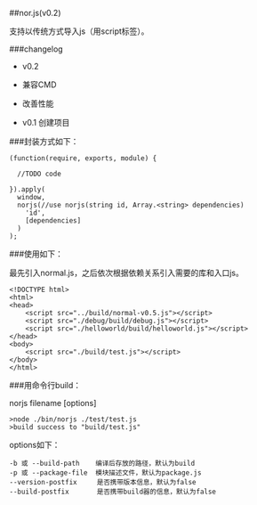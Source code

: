 ##nor.js(v0.2)

支持以传统方式导入js（用script标签）。

###changelog

* v0.2 
 * 兼容CMD
 * 改善性能

* v0.1 创建项目

###封装方式如下：

    (function(require, exports, module) {
  
      //TODO code
  
    }).apply(
      window, 
      norjs(//use norjs(string id, Array.<string> dependencies) 
        'id', 
        [dependencies]
      )
    );

###使用如下：

最先引入normal.js，之后依次根据依赖关系引入需要的库和入口js。

    <!DOCTYPE html>
    <html>
    <head>
        <script src="../build/normal-v0.5.js"></script>
	    <script src="./debug/build/debug.js"></script>
	    <script src="./helloworld/build/helloworld.js"></script>
    </head>
    <body>	
	    <script src="./build/test.js"></script>
    </body>
    </html>
    
###用命令行build：

norjs filename [options]

    >node ./bin/norjs ./test/test.js
    >build success to "build/test.js"

options如下：

    -b 或 --build-path    编译后存放的路径，默认为build
    -p 或 --package-file  模块描述文件，默认为package.js
    --version-postfix     是否携带版本信息，默认为false
    --build-postfix       是否携带build器的信息，默认为false
